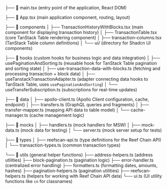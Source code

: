 ├── 📌 main.tsx (entry point of the application, React DOM)

├── 📌 App.tsx (main application component, routing, layout)

├── 📂 components
│   ├── TransactionHistoryWithBlocks.tsx (main component for displaying transaction history)
│   ├── TransactionTable.tsx (core TanStack Table rendering component)
│   ├── transaction-columns.tsx (TanStack Table column definitions)
│   └── ui/ (directory for Shadcn UI components)

├── 📂 hooks (custom hooks for business logic and data integration)
│   ├── usePaginationAndSorting.ts (reusable hook for TanStack Table pagination and sorting state)
│   ├── use-transaction-data-with-blocks.ts (fetching and processing transaction + block data)
│   ├── useTanstackTransactionAdapter.ts (adapter connecting data hooks to TanStack Table, uses `usePaginationAndSorting`)
│   └── useTransferSubscription.ts (subscriptions for real-time updates)

├── 📂 data
│   ├── apollo-client.ts (Apollo Client configuration, cache, endpoint)
│   ├── transfers.ts (GraphQL queries and fragments)
│   ├── transfer-mapper.ts (mapping API data to table model)
│   └── cache-manager.ts (cache management logic)

├── 📂 mocks
│   ├── handlers.ts (mock handlers for MSW)
│   ├── mock-data.ts (mock data for testing)
│   └── server.ts (mock server setup for tests)

├── 📂 types
│   ├── reefscan-api.ts (type definitions for the Reef Chain API)
│   └── transaction-types.ts (common transaction types)

└── 📂 utils (general helper functions)
    ├── address-helpers.ts (address utilities)
    ├── block-pagination.ts (pagination logic)
    ├── error-handler.ts (centralized error handling)
    ├── formatters.ts (formatting dates, amounts, hashes)
    ├── pagination-helpers.ts (pagination utilities)
    ├── reefscan-helpers.ts (helpers for working with Reef Chain API data)
    └── ui.ts (UI utility functions like `cn` for classnames)
